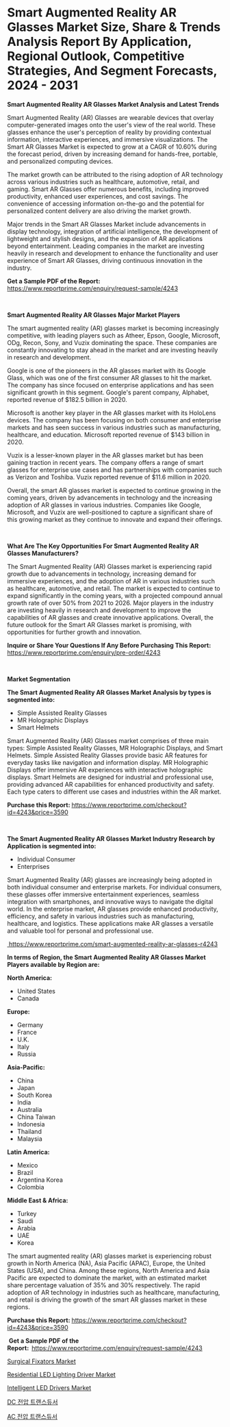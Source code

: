 <p><h1>Smart Augmented Reality AR Glasses Market Size, Share & Trends Analysis Report By Application, Regional Outlook, Competitive Strategies, And Segment Forecasts, 2024 - 2031</h1></p><p><strong>Smart Augmented Reality AR Glasses Market Analysis and Latest Trends</strong></p>
<p><p>Smart Augmented Reality (AR) Glasses are wearable devices that overlay computer-generated images onto the user's view of the real world. These glasses enhance the user's perception of reality by providing contextual information, interactive experiences, and immersive visualizations. The Smart AR Glasses Market is expected to grow at a CAGR of 10.60% during the forecast period, driven by increasing demand for hands-free, portable, and personalized computing devices.</p><p>The market growth can be attributed to the rising adoption of AR technology across various industries such as healthcare, automotive, retail, and gaming. Smart AR Glasses offer numerous benefits, including improved productivity, enhanced user experiences, and cost savings. The convenience of accessing information on-the-go and the potential for personalized content delivery are also driving the market growth.</p><p>Major trends in the Smart AR Glasses Market include advancements in display technology, integration of artificial intelligence, the development of lightweight and stylish designs, and the expansion of AR applications beyond entertainment. Leading companies in the market are investing heavily in research and development to enhance the functionality and user experience of Smart AR Glasses, driving continuous innovation in the industry.</p></p>
<p><strong>Get a Sample PDF of the Report:&nbsp;</strong> <a href="https://www.reportprime.com/enquiry/request-sample/4243">https://www.reportprime.com/enquiry/request-sample/4243</a></p>
<p>&nbsp;</p>
<p><strong>Smart Augmented Reality AR Glasses Major Market Players</strong></p>
<p><p>The smart augmented reality (AR) glasses market is becoming increasingly competitive, with leading players such as Atheer, Epson, Google, Microsoft, ODg, Recon, Sony, and Vuzix dominating the space. These companies are constantly innovating to stay ahead in the market and are investing heavily in research and development.</p><p>Google is one of the pioneers in the AR glasses market with its Google Glass, which was one of the first consumer AR glasses to hit the market. The company has since focused on enterprise applications and has seen significant growth in this segment. Google's parent company, Alphabet, reported revenue of $182.5 billion in 2020.</p><p>Microsoft is another key player in the AR glasses market with its HoloLens devices. The company has been focusing on both consumer and enterprise markets and has seen success in various industries such as manufacturing, healthcare, and education. Microsoft reported revenue of $143 billion in 2020.</p><p>Vuzix is a lesser-known player in the AR glasses market but has been gaining traction in recent years. The company offers a range of smart glasses for enterprise use cases and has partnerships with companies such as Verizon and Toshiba. Vuzix reported revenue of $11.6 million in 2020.</p><p>Overall, the smart AR glasses market is expected to continue growing in the coming years, driven by advancements in technology and the increasing adoption of AR glasses in various industries. Companies like Google, Microsoft, and Vuzix are well-positioned to capture a significant share of this growing market as they continue to innovate and expand their offerings.</p></p>
<p>&nbsp;</p>
<p><strong>What Are The Key Opportunities For Smart Augmented Reality AR Glasses Manufacturers?</strong></p>
<p><p>The Smart Augmented Reality (AR) Glasses market is experiencing rapid growth due to advancements in technology, increasing demand for immersive experiences, and the adoption of AR in various industries such as healthcare, automotive, and retail. The market is expected to continue to expand significantly in the coming years, with a projected compound annual growth rate of over 50% from 2021 to 2026. Major players in the industry are investing heavily in research and development to improve the capabilities of AR glasses and create innovative applications. Overall, the future outlook for the Smart AR Glasses market is promising, with opportunities for further growth and innovation.</p></p>
<p><strong>Inquire or Share Your Questions If Any Before Purchasing This Report:</strong> <a href="https://www.reportprime.com/enquiry/pre-order/4243">https://www.reportprime.com/enquiry/pre-order/4243</a></p>
<p>&nbsp;</p>
<p><strong>Market Segmentation</strong></p>
<p><strong>The Smart Augmented Reality AR Glasses Market Analysis by types is segmented into:</strong></p>
<p><ul><li>Simple Assisted Reality Glasses</li><li>MR Holographic Displays</li><li>Smart Helmets</li></ul></p>
<p><p>Smart Augmented Reality (AR) Glasses market comprises of three main types: Simple Assisted Reality Glasses, MR Holographic Displays, and Smart Helmets. Simple Assisted Reality Glasses provide basic AR features for everyday tasks like navigation and information display. MR Holographic Displays offer immersive AR experiences with interactive holographic displays. Smart Helmets are designed for industrial and professional use, providing advanced AR capabilities for enhanced productivity and safety. Each type caters to different use cases and industries within the AR market.</p></p>
<p><strong>Purchase this Report:&nbsp;</strong><a href="https://www.reportprime.com/checkout?id=4243&price=3590">https://www.reportprime.com/checkout?id=4243&price=3590</a></p>
<p>&nbsp;</p>
<p><strong>The Smart Augmented Reality AR Glasses Market Industry Research by Application is segmented into:</strong></p>
<p><ul><li>Individual Consumer</li><li>Enterprises</li></ul></p>
<p><p>Smart Augmented Reality (AR) glasses are increasingly being adopted in both individual consumer and enterprise markets. For individual consumers, these glasses offer immersive entertainment experiences, seamless integration with smartphones, and innovative ways to navigate the digital world. In the enterprise market, AR glasses provide enhanced productivity, efficiency, and safety in various industries such as manufacturing, healthcare, and logistics. These applications make AR glasses a versatile and valuable tool for personal and professional use.</p></p>
<p><a href="https://www.reportprime.com/smart-augmented-reality-ar-glasses-r4243">&nbsp;https://www.reportprime.com/smart-augmented-reality-ar-glasses-r4243</a></p>
<p><strong>In terms of Region, the Smart Augmented Reality AR Glasses Market Players available by Region are:</strong></p>
<p>
    <p> <strong> North America: </strong>
        <ul>
            <li>United States</li>
            <li>Canada</li>
        </ul>
        </p> 
    <p> <strong> Europe: </strong>
        <ul>
            <li>Germany</li>
            <li>France</li>
            <li>U.K.</li>
            <li>Italy</li>
            <li>Russia</li>
        </ul>
        </p> 
    <p> <strong> Asia-Pacific: </strong>
        <ul>
            <li>China</li>
            <li>Japan</li>
            <li>South Korea</li>
            <li>India</li>
            <li>Australia</li>
            <li>China Taiwan</li>
            <li>Indonesia</li>
            <li>Thailand</li>
            <li>Malaysia</li>
        </ul>
        </p> 
    <p> <strong> Latin America: </strong>
        <ul>
            <li>Mexico</li>
            <li>Brazil</li>
            <li>Argentina Korea</li>
            <li>Colombia</li>
        </ul>
        </p> 
    <p> <strong> Middle East & Africa: </strong>
        <ul>
            <li>Turkey</li>
            <li>Saudi</li>
            <li>Arabia</li>
            <li>UAE</li>
            <li>Korea</li>
        </ul>
    </p>
    </p>
<p><p>The smart augmented reality (AR) glasses market is experiencing robust growth in North America (NA), Asia Pacific (APAC), Europe, the United States (USA), and China. Among these regions, North America and Asia Pacific are expected to dominate the market, with an estimated market share percentage valuation of 35% and 30% respectively. The rapid adoption of AR technology in industries such as healthcare, manufacturing, and retail is driving the growth of the smart AR glasses market in these regions.</p></p>
<p><strong>Purchase this Report: </strong><a href="https://www.reportprime.com/checkout?id=4243&price=3590">https://www.reportprime.com/checkout?id=4243&price=3590</a></p>
<p>&nbsp;<strong>Get a Sample PDF of the Report:&nbsp;&nbsp;</strong><a href="https://www.reportprime.com/enquiry/request-sample/4243">https://www.reportprime.com/enquiry/request-sample/4243</a></p>
<p><strong></strong></p>
<p><p><a href="https://issuu.com/reportprime-2/docs/surgical-fixators-market-size-2030.pptx">Surgical Fixators Market</a></p><p><a href="https://github.com/LaceyZemlak1/Market-Research-Report-List-2/blob/main/residential-led-lighting-driver-market.md">Residential LED Lighting Driver Market</a></p><p><a href="https://github.com/MyrtisWest1/Market-Research-Report-List-2/blob/main/intelligent-led-drivers-market.md">Intelligent LED Drivers Market</a></p><p><a href="https://github.com/milikokao84/Market-Research-Report-List-1/blob/main/397200451630.md">DC 전압 트랜스듀서</a></p><p><a href="https://github.com/emakpiahsopiah/Market-Research-Report-List-1/blob/main/264754651631.md">AC 전압 트랜스듀서</a></p></p>